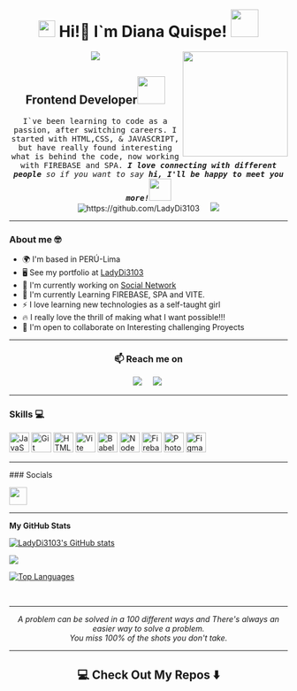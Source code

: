<h1 align='center'> <img height="30" src="https://raw.githubusercontent.com/innng/innng/master/assets/kyubey.gif"/> Hi!👋 I`m Diana Quispe! <img src="https://media.giphy.com/media/mGcNjsfWAjY5AEZNw6/giphy.gif" width="50"></h1>
<img align='right' src="https://media2.giphy.com/media/57nf4oyyMmZ2L9QqJN/giphy.gif" width="190">

<div align='center'>
  <img src="https://pronoun.cyou/x/y?subject=She&object=Her&height=20">
</div>  
  <h2 align='center'><b>Frontend Developer</b><img src='https://github.com/Rishit-dagli/Rishit-dagli/blob/master/images/octocat-anime.gif' width='50'></h2>
<p align="center">
<samp>I`ve been learning to code as a passion, after switching careers. I started with HTML,CSS, & JAVASCRIPT,
but have really found interesting what is behind the code, now working with FIREBASE and SPA.
<em><b>I love connecting with different people</b> so if you want to say <b>hi, I'll be happy to meet you more!</b></em><img src="https://media.giphy.com/media/LnQjpWaON8nhr21vNW/giphy.gif" width="40"></samp>
   <br> 
  <img src="https://komarev.com/ghpvc/?username=LadyDi3103" alt="https://github.com/LadyDi3103" />&nbsp;&nbsp;&nbsp;&nbsp;
  <a href="https://www.github.com/LadyDi3103" target="_blank" rel="noreferrer"><img
src="https://img.shields.io/github/followers/LadyDi3103?logo=github&style=for-the-badge&color=facc15&labelColor=27272a" /></a>
  
</p>  
 <hr>
<h3> About me 🤓 </h3>

* 🌍  I'm based in PERÚ-Lima
* 🖥️  See my portfolio at [LadyDi3103](http://github.com/LadyDi3103?tab=repositories)
* 🚀  I'm currently working on [Social Network](http://https://github.com/LadyDi3103/DEV005-social-network)
* 🧠  I'm currently Learning FIREBASE, SPA and VITE.
* ⚡  I love learning new technologies as a self-taught girl
* 🔥  I really love the thrill of making what I want possible!!!
* 🤝  I'm open to collaborate on Interesting challenging Proyects 
<hr>
<h3  align="center">📫 Reach me on</h3>
  <p align='center'>
   <a target="_blank" href="https://www.linkedin.com/in/lady-diana-quispe-aab12a92/"><img src="https://img.shields.io/badge/-LinkedIn-0077B5?style=for-the-badge&logo=Linkedin&logoColor=white"></img></a>&nbsp;&nbsp;&nbsp;&nbsp;
<a target="_blank" href="mailto:chinamy2004@gmail.com"><img src="https://img.shields.io/badge/-Gmail-D14836?style=for-the-badge&logo=Gmail&logoColor=white"></img></a>&nbsp;

<hr>
<h3> Skills 💻</h3>

<p align="left">
<a href="https://developer.mozilla.org/en-US/docs/Web/JavaScript" target="_blank" rel="noreferrer"><img src="https://raw.githubusercontent.com/danielcranney/readme-generator/main/public/icons/skills/javascript-colored.svg" width="36" height="36" alt="JavaScript" /></a>
<a href="https://git-scm.com/" target="_blank" rel="noreferrer"><img src="https://raw.githubusercontent.com/danielcranney/readme-generator/main/public/icons/skills/git-colored.svg" width="36" height="36" alt="Git" /></a>
<a href="https://developer.mozilla.org/en-US/docs/Glossary/HTML5" target="_blank" rel="noreferrer"><img src="https://raw.githubusercontent.com/danielcranney/readme-generator/main/public/icons/skills/html5-colored.svg" width="36" height="36" alt="HTML5" /></a>
<a href="https://vitejs.dev/" target="_blank" rel="noreferrer"><img src="https://raw.githubusercontent.com/danielcranney/readme-generator/main/public/icons/skills/vite-colored.svg" width="36" height="36" alt="Vite" /></a>
<a href="https://babeljs.io/" target="_blank" rel="noreferrer"><img src="https://raw.githubusercontent.com/danielcranney/readme-generator/main/public/icons/skills/babel-colored.svg" width="36" height="36" alt="Babel" /></a>
<a href="https://nodejs.org/en/" target="_blank" rel="noreferrer"><img src="https://raw.githubusercontent.com/danielcranney/readme-generator/main/public/icons/skills/nodejs-colored.svg" width="36" height="36" alt="NodeJS" /></a>
<a href="https://firebase.google.com/" target="_blank" rel="noreferrer"><img src="https://raw.githubusercontent.com/danielcranney/readme-generator/main/public/icons/skills/firebase-colored.svg" width="36" height="36" alt="Firebase" /></a>
<a href="https://www.adobe.com/uk/products/photoshop.html" target="_blank" rel="noreferrer"><img src="https://raw.githubusercontent.com/danielcranney/readme-generator/main/public/icons/skills/photoshop-colored.svg" width="36" height="36" alt="Photoshop" /></a>
<a href="https://www.figma.com/" target="_blank" rel="noreferrer"><img src="https://raw.githubusercontent.com/danielcranney/readme-generator/main/public/icons/skills/figma-colored.svg" width="36" height="36" alt="Figma" /></a>
</p>
<hr>
### Socials

<p align="left"> <a href="https://www.github.com/LadyDi3103" target="_blank" rel="noreferrer"><img src="https://raw.githubusercontent.com/danielcranney/readme-generator/main/public/icons/socials/github.svg" width="32" height="32" /></a></p>
<hr>
<b>My GitHub Stats</b>

<a href="http://www.github.com/LadyDi3103"><img src="https://github-readme-stats.vercel.app/api?username=LadyDi3103&show_icons=true&hide=&count_private=true&title_color=ec4899&text_color=0891b2&icon_color=facc15&bg_color=27272a&hide_border=true&show_icons=true" alt="LadyDi3103's GitHub stats" /></a>

<a href="http://www.github.com/LadyDi3103"><img src="https://github-readme-streak-stats.herokuapp.com/?user=LadyDi3103&stroke=0891b2&background=27272a&ring=ec4899&fire=ec4899&currStreakNum=0891b2&currStreakLabel=ec4899&sideNums=0891b2&sideLabels=0891b2&dates=0891b2&hide_border=true" /></a>

<a href="https://github.com/LadyDi3103" align="left"><img src="https://github-readme-stats.vercel.app/api/top-langs/?username=LadyDi3103&langs_count=10&title_color=ec4899&text_color=0891b2&icon_color=facc15&bg_color=27272a&hide_border=true&locale=en&custom_title=Top%20%Languages" alt="Top Languages" /></a>

<br>
<hr>
<p align="center">
   <i>A problem can be solved in a 100 different ways and There's always an easier way to solve a problem.</i>
   <br>
   <i>You miss 100% of the shots you don't take.</i>
   <br>
  <hr>
<h2  align="center">💻 Check Out My Repos ⬇️ </h2>
